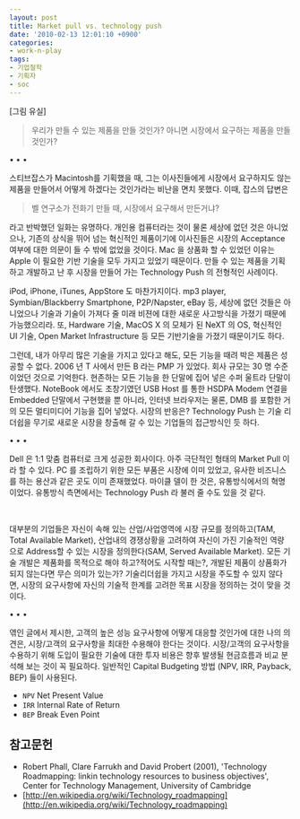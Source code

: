 ```yaml
---
layout: post
title: Market pull vs. technology push
date: '2010-02-13 12:01:10 +0900'
categories:
- work-n-play
tags:
- 기업철학
- 기획자
- soc
---
```


[그림 유실]

> 우리가 만들 수 있는 제품을 만들 것인가? 아니면 시장에서 요구하는 제품을 만들 것인가?

<div class="spacer">• • •</div>

스티브잡스가 Macintosh를 기획했을 때, 그는 이사진들에게 시장에서 요구하지도 않는 제품을 만들어서 어떻게 하겠다는 것인가라는 비난을 면치 못했다. 이때, 잡스의 답변은

> 벨 연구소가 전화기 만들 때, 시장에서 요구해서 만든거냐?

라고 반박했던 일화는 유명하다. 개인용 컴퓨터라는 것이 물론 세상에 없던 것은 아니었으나, 기존의 상식을 뛰어 넘는 혁신적인 제품이기에 이사진들은 시장의 Acceptance 여부에 대한 의문이 들 수 밖에 없었을 것이다. Mac 을 상품화 할 수 있었던 이유는 Apple 이 필요한 기반 기술을 모두 가지고 있었기 때문이다. 만들 수 있는 제품을 기획하고 개발하고 난 후 시장을 만들어 가는 Technology Push 의 전형적인 사례이다.

iPod, iPhone, iTunes, AppStore 도 마찬가지이다. mp3 player, Symbian/Blackberry Smartphone, P2P/Napster, eBay 등, 세상에 없던 것들은 아니었으나 기술과 기술이 가져다 줄 미래 비젼에 대한 새로운 사고방식을 가졌기 때문에 가능했으리라. 또, Hardware 기술, MacOS X 의 모체가 된 NeXT 의 OS, 혁신적인 UI 기술, Open Market Infrastructure 등 모든 기반기술을 가졌기 때문이기도 하다.

그런데, 내가 아무리 많은 기술을 가지고 있다고 해도, 모든 기능을 때려 박은 제품은 성공할 수 없다. 2006 년 T 사에서 만든 B 라는 PMP 가 있었다. 회사 규모는 30 명 수준이었던 것으로 기억한다. 현존하는 모든 기능을 한 단말에 집어 넣은 수퍼 울트라 단말이 탄생했다. NoteBook 에서도 초창기였던 USB Host 를 통한 HSDPA Modem 연결을 Embedded 단말에서 구현했을 뿐 아니라, 인터넷 브라우저는 물론, DMB 를 포함한 거의 모든 멀티미디어 기능을 집어 넣었다. 시장의 반응은? Technology Push 는 기술 리더쉽을 무기로 새로운 시장을 창출해 갈 수 있는 기업들의 접근방식인 듯 하다.

<div class="spacer">• • •</div>

Dell 은 1:1 맞춤 컴퓨터로 크게 성공한 회사이다. 아주 극단적인 형태의 Market Pull 이라 할 수 있다. PC 를 조립하기 위한 모든 부품은 시장에 이미 있었고, 유사한 비즈니스를 하는 용산과 같은 곳도 이미 존재했었다. 마이클 델이 한 것은, 유통방식에서의 혁명이었다. 유통방식 측면에서는 Technology Push 라 불러 줄 수도 있을 것 같다.

 

대부분의 기업들은 자신이 속해 있는 산업/사업영역에 시장 규모를 정의하고(TAM, Total Available Market), 산업내의 경쟁상황을 고려하여 자신이 가진 기술적인 역량으로 Address할 수 있는 시장을 정의한다(SAM, Served Available Market). 모든 기술 개발은 제품화를 목적으로 해야 하고?적어도 시작할 때는?, 개발된 제품이 상품화가 되지 않는다면 무슨 의미가 있는가? 기술리더쉽을 가지고 시장을 주도할 수 있지 않다면, 시장의 요구사항에 자신의 기술적 한계를 고려한 목표 시장을 정의하는 것이 맞을 것이다.

<div class="spacer">• • •</div>

엮인 글에서 제시한, 고객의 높은 성능 요구사항에 어떻게 대응할 것인가에 대한 나의 의견은, 시장/고객의 요구사항을 최대한 수용해야 한다는 것이다. 시장/고객의 요구사항을 수용하기 위해 도입이 필요한 기술에 대한 투자 비용은 향후 발생될 현금흐름과 비교 분석해 보는 것이 꼭 필요하다. 일반적인 Capital Budgeting 방법 (NPV, IRR, Payback, BEP) 들이 사용된다.

- `NPV` Net Present Value
- `IRR` Internal Rate of Return
- `BEP` Break Even Point

## 참고문헌

- Robert Phall, Clare Farrukh and David Probert (2001), 'Technology Roadmapping: linkin technology resources to business objectives', Center for Technology Management, University of Cambridge
- [http://en.wikipedia.org/wiki/Technology_roadmapping](http://en.wikipedia.org/wiki/Technology_roadmapping)
